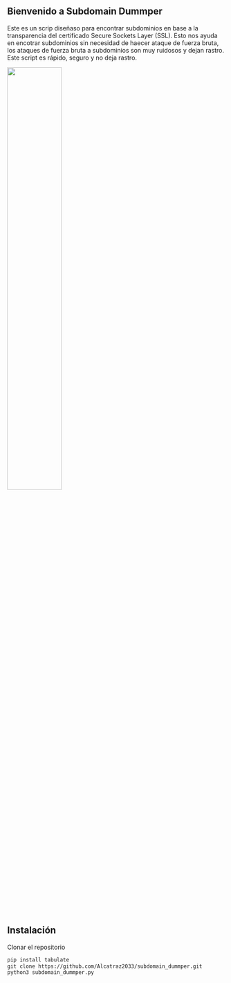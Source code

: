 ## Bienvenido a Subdomain Dummper
Este es un scrip diseñaso para encontrar subdominios en base a la transparencia del certificado Secure Sockets Layer (SSL). Esto nos ayuda en encotrar 
subdominios sin necesidad de haecer ataque de fuerza bruta, los ataques de fuerza bruta a subdominios son muy ruidosos y dejan rastro. Este script es 
rápido, seguro y no deja rastro.

<p align="left">
	<img src="https://i.imgur.com/ReLpCMm.png" width="50%" height="50%" align="">
</p>

## Instalación

Clonar el repositorio

```markdown
pip install tabulate
git clone https://github.com/Alcatraz2033/subdomain_dummper.git
python3 subdomain_dummper.py
```
